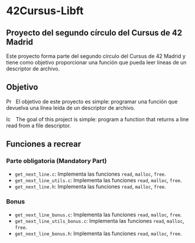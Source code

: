 # 42Cursus-Libft



## Proyecto del segundo círculo del Cursus de 42 Madrid

Este proyecto forma parte del segundo círculo del Cursus de 42 Madrid y tiene como objetivo proporcionar una función que pueda leer líneas de un descriptor de archivo.

## Objetivo

<img src="https://cdn-icons-png.flaticon.com/512/317/317316.png" alt="Proyecto Icono" width="16px" align="left" style="margin-right: 10px">

El objetivo de este proyecto es simple: programar una función que devuelva una línea leída de un descriptor de archivo.

<img src="https://cdn-icons-png.flaticon.com/512/6737/6737832.png" alt="Icono de objetivo" width="16px" align="left" style="margin-right: 10px">

The goal of this project is simple: program a function that returns a line read from a file descriptor.

## Funciones a recrear

### Parte obligatoria (Mandatory Part)

- `get_next_line.c`: Implementa las funciones `read`, `malloc`, `free`.
- `get_next_line_utils.c`: Implementa las funciones `read`, `malloc`, `free`.
- `get_next_line.h`: Implementa las funciones `read`, `malloc`, `free`.

### Bonus

- `get_next_line_bonus.c`: Implementa las funciones `read`, `malloc`, `free`.
- `get_next_line_utils_bonus.c`: Implementa las funciones `read`, `malloc`, `free`.
- `get_next_line_bonus.h`: Implementa las funciones `read`, `malloc`, `free`.

